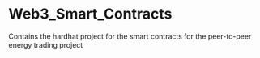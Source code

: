 # Web3_Smart_Contracts
Contains the hardhat project for the smart contracts for the peer-to-peer energy trading project
